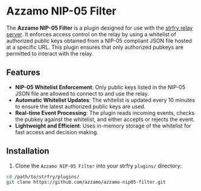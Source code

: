 # Azzamo NIP-05 Filter

The **Azzamo NIP-05 Filter** is a plugin designed for use with the [strfry relay server](https://github.com/fiatjaf/strfry). It enforces access control on the relay by using a whitelist of authorized public keys obtained from a NIP-05 compliant JSON file hosted at a specific URL. This plugin ensures that only authorized pubkeys are permitted to interact with the relay.

## Features

- **NIP-05 Whitelist Enforcement**: Only public keys listed in the NIP-05 JSON file are allowed to connect to and use the relay.
- **Automatic Whitelist Updates**: The whitelist is updated every 10 minutes to ensure the latest authorized public keys are used.
- **Real-time Event Processing**: The plugin reads incoming events, checks the pubkey against the whitelist, and either accepts or rejects the event.
- **Lightweight and Efficient**: Uses in-memory storage of the whitelist for fast access and decision making.

## Installation

1. Clone the `Azzamo NIP-05 Filter` into your strfry `plugins/` directory:

```bash
cd /path/to/strfry/plugins/
git clone https://github.com/azzamo/azzamo-nip05-filter.git
